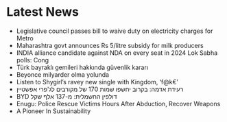 # Latest News
-  Legislative council passes bill to waive duty on electricity charges for Metro
-  Maharashtra govt announces Rs 5/litre subsidy for milk producers
-  INDIA alliance candidate against NDA on every seat in 2024 Lok Sabha polls: Cong
-  Türk bayraklı gemileri hakkında güvenlik kararı
-  Beyonce milyarder olma yolunda
-  Listen to Shygirl’s ravey new single with Kingdom, ‘f@k€’
-  רעידת אדמה: בקרוב יחשפו שמות 170 של מקורבים לג'פרי אפשטיין
-  BYD דולפין החשמלית: מ-137 אלף שקל
-  Enugu: Police Rescue Victims Hours After Abduction, Recover Weapons
-  A Pioneer In Sustainability
